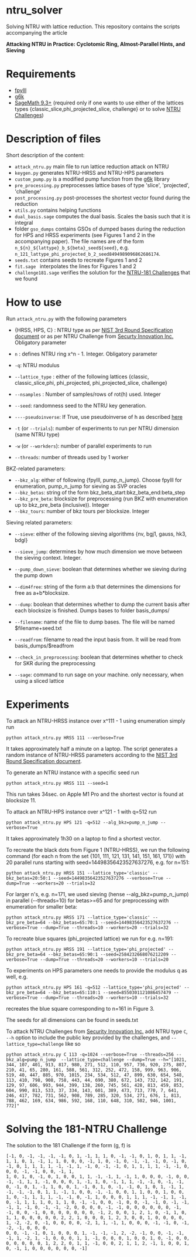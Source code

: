 # ntru_solver
Solving NTRU with lattice reduction.
This repository contains the scripts accompanying the article

**Attacking NTRU in Practice: Cyclotomic Ring, Almost-Parallel Hints, and Sieving**


# Requirements

* [fpylll](https://github.com/fplll/fpylll)
* [g6k](https://github.com/fplll/g6k)
* [SageMath 9.3+](https://www.sagemath.org/) (required only if one wants to use either of the lattices types {classic_slice,phi_projected_slice, challenge} or to solve [NTRU Challenges](https://web.archive.org/web/20160310141551/https://www.securityinnovation.com/uploads/ntru-challenge-parameter-sets-and-public-keys-new.pdf))


# Description of files
Short description of the content:
* `attack_ntru.py` main file to run lattice reduction attack on NTRU
* `keygen.py` generates NTRU-HRSS and NTRU-HPS parameters
* `custom_pump.py` is a modified pump function from the  [g6k](https://github.com/fplll/g6k) library
* `pre_processing.py` preprocesses lattice bases of type 'slice', 'projected', 'challenge'
* `post_processing.py` post-processes the shortest vector found during the reduction
* `utils.py` contains helping functions
* `dual_basis.sage` computes the dual basis. Scales the basis such that it is integral
* folder `gso_dumps` contains GSOs of dumped bases during the reduction for HPS and HRSS experiments (see Figures 1 and 2 in the accompanying paper). The file names are of the form
`n_${n}_${lattype}_b_${beta}_seed${seed}`, e.g. `n_121_lattype_phi_projected_b_2_seed8494989096862686174`.
* `seeds.txt` contains seeds to recreate Figures 1 and 2
* `fit.sage ` interpolates the lines for Figures 1 and 2
* `challenge181.sage` verifies the solution for the [NTRU-181 Challenges](https://web.archive.org/web/20160310141551/https://www.securityinnovation.com/uploads/ntru-challenge-parameter-sets-and-public-keys-new.pdf) that we found


# How to use

Run `attack_ntru.py` with the following parameters

* {HRSS, HPS, C} : NTRU type as per [NIST 3rd Round Specification document](https://ntru.org/f/ntru-20190330.pdf) or as per NTRU Challenge from [Securty Innovation Inc.](https://web.archive.org/web/20160310141551/https://www.securityinnovation.com/uploads/ntru-challenge-parameter-sets-and-public-keys-new.pdf) Obligatory parameter
* `n` : defines NTRU ring x^n - 1. Integer. Obligatory parameter
* `-q`: NTRU modulus
* `--lattice_type` :  either of the following lattices {classic, classic_slice,phi, phi_projected, phi_projected_slice, challenge}
* `--nsamples` : Number of samples/rows of rot(h) used. Integer
* `--seed`: randomness seed to the NTRU key generation.
* `----pseudoinverse`: If True, use pseudoinverse of h as described [here](https://csrc.nist.gov/CSRC/media/Events/third-pqc-standardization-conference/documents/accepted-papers/nguyen-boosting-hybridboost-pqc2021.pdf)

* `-t` (or `--trials`): number of experiments to run per NTRU dimension (same NTRU type)
* `-w` (or `--workders`): number of parallel experiments to run
* `--threads`: number of threads used by 1 worker

BKZ-related parameters:

* `--bkz_alg`: either of following {fpylll, pump_n_jump}. Choose fpylll for enumeration, pump_n_jump for sieving as SVP oracles
* `--bkz_betas`: string of the form bkz_beta_start:bkz_beta_end:beta_step
* `--bkz_pre_beta`: blocksize for preprocessing (run BKZ with enumeration up to bkz_pre_beta (inclusive)). Integer
* `--bkz_tours`: number of bkz tours per blocksize. Integer


Sieving related parameters:

* `--sieve`: either of the following sieving algorithms {nv, bgj1, gauss, hk3, bdgl}
* `--sieve_jump`: determines by how much dimension we move between the sieving context. Integer.
* `--pump_down_sieve`: boolean that determines whether we sieving during the pump down
* `--dim4free`: string of the form a:b that determines the dimensions for free as a+b*blocksize.

* `--dump`: boolean that determines whether to dump the current basis after each blocksize is finished. Dumps bases to folder basis_dumps/
* `--filename`: name of the file to dump bases. The file will be named $filename+seed.txt
* `--readfrom`: filename to read the input basis from. It will be read from basis_dumps/$readfrom

* `--check_in_preprocessing`: boolean that determines whether to check for SKR during the preprocessing
* `--sage`: command to run sage on your machine. only necessary, when using a sliced lattice


# Experiments

To attack an NTRU-HRSS instance over x^111 - 1 using enumeration simply run
```
python attack_ntru.py HRSS 111 --verbose=True
```

It takes approximately half a minute on a laptop.
The script generates a random instance of NTRU-HRSS parameters according to the [NIST 3rd Round Specification document](https://ntru.org/f/ntru-20190330.pdf).

To generate an NTRU instance with a specific seed run

```
python attack_ntru.py HRSS 111 --seed=1
```

This run takes 34sec. on Apple M1 Pro and the shortest vector is found at blocksize 11.


To attack an NTRU-HPS instance over x^121 - 1 with q=512 run
```
python attack_ntru.py HPS 121 -q=512 --alg_bkz=pump_n_jump --verbose=True
```
It takes approximately 1h30 on a laptop to find a shortest vector.

To recreate the black dots from Figure 1 (NTRU-HRSS), we run the following command (for each n from the set {101, 111, 121, 131, 141, 151, 161, 171}) with 20 parallel runs starting with seed=14498356423527637276, e.g. for n=151:
```
python attack_ntru.py HRSS 151 --lattice_type='classic' --bkz_betas=20:50:1 --seed=14498356423527637276 --verbose=True --dump=True --workers=20 --trials=32
```

For larger n's, e.g. n=171, we used sieving (hense --alg_bkz=pump_n_jump) in parallel (--threads=10) for betas>=65 and for preprocessing with enumeration for smaller beta:
```
python attack_ntru.py HRSS 171 --lattice_type='classic' --bkz_pre_beta=64 --bkz_betas=65:70:1 --seed=14498356423527637276 --verbose=True --dump=True --threads=10 --workers=20 --trials=32
```

To recreate blue squares (phi_projected lattice) we run for e.g. n=191:
```
python attack_ntru.py HRSS 191 --lattice_type='phi_projected' --bkz_pre_beta=64 --bkz_betas=65:90:1 --seed=2584232668076212209 --verbose=True --dump=True --threads=20 --workers=10 --trials=20
```

To experiments on HPS parameters one needs to provide the modulus q as well, e.g.
```
python attack_ntru.py HPS 161 -q=512 --lattice_type='phi_projected' --bkz_pre_beta=64 --bkz_betas=65:110:1 --seed=8550301121086457479 --verbose=True --dump=True --threads=20 --workers=10 --trials=32
```
recreates the blue square corresponding to n=161 in Figure 3.

The seeds for all dimensions can be found in seeds.txt

To attack NTRU Challenges from [Security Innovation Inc.](https://web.archive.org/web/20160310141551/https://www.securityinnovation.com/uploads/ntru-challenge-parameter-sets-and-public-keys-new.pdf) add NTRU type `C`, `--h` option to include the public key provided by the challenges, and `--lattice_type=challenge` like so
```
python attack_ntru.py C 113 -q=1024 --verbose=True --threads=256 --bkz_alg=pump_n_jump  --lattice_type=challenge --dump=True --h="[1021, 344, 107, 401, 913, 817, 980, 271, 512, 110, 957, 736, 920, 275, 807, 210, 41, 65, 280, 161, 588, 561, 312, 252, 472, 158, 999, 963, 906, 519, 40, 447, 885, 970, 1015, 234, 534, 512, 47, 899, 630, 654, 548, 113, 410, 798, 908, 758, 443, 44, 690, 380, 672, 143, 732, 142, 191, 129, 97, 606, 993, 944, 399, 138, 260, 745, 561, 428, 813, 459, 853, 604, 990, 813, 533, 37, 334, 143, 601, 389, 473, 713, 770, 7, 641, 246, 417, 782, 731, 562, 908, 789, 285, 320, 534, 271, 676, 1, 813, 788, 462, 169, 634, 986, 592, 168, 110, 648, 310, 502, 946, 1001, 772]"
```

# Solving the 181-NTRU Challenge


The solution to the 181 Challenge if the form (g, f) is
```
[-1, 0, -1, -1, -1, -1, 0, 1, -1, 1, 1, 0, -1, -1, 0, 1, 0, 1, 1, -1, 1, 1, 0, 1, -1, 1, 1, 0, 0, 0, -1, 1, 0, -1, 0, -1, -1, -1, 0, -1, 0, -1, 0, 1, 1, 1, 1, -1, -1, 1, -1, 0, -1, -1, 0, 1, 1, 1, 1, -1, -1, 0, 0, 0, -1, -1, 0, 0, -1, 1,
1, 0, 1, 0, -1, 0, 1, 0, 0, 1, 1, -1, -1, 1, -1, 1, 0, 0, 0, -1, 0, 0, -1, -1, 1, 1, -1, 0, 0, 0, 1, -1, 1, 0, -1, 1, 1, -1, -1, 0, -1, -1, 0, -1, 0, 1, -1, 1, 0, 0, 1, -1, 0, 1, 0, -1, -1, 0, 1, 0, 1, -1, 1, -1, -1, -1, 0, 1, 1, -1, 1, 0, 0, -1, -1, 0, 0, 1, 1, 0, 0, 1, 0, 0, 1, 0, -1, 1, 1, 1, -1, -1, 0, -1, 1, 0, 0, 0, 1, 1, 1, -1, -1, 1, -1, 0, -1, 1, 1, 1, 0, 1, 1, 0, -1, -1, 0, 0, -1, 0, 0, -1, -1, 0, -1, -1, -1, 1, -1, 0, -1, -1, -2, 0, 0, 0, 0, -1, -1, 0, 0, 0, 0, 0, 0, -1, -1, 0, 0, -1, 0, 0, 0, 0, 0, 0, 0, -1, 2, 0, 0, 1, 2, 1, 0, -1, 1, 0, 1, 1, 0, 0, 0, 0, 0, 2, 2, 1, 0, 0, 0, 1, 2, 3, 0, 0, 1, 0, 0, 0, 0, 1, -2, -2, 0, -1, 0, 0, 0, 0, -2, 1, 1, -1, 1, 0, 0, 0, -1, -1, 0, -1, -2, -1, 0, 0, 0,
0, 0, -1, -1, 0, 1, 0, 0, 0, 1, -1, -1, -1, 2, -2, -1, 0, 0, -1, -1, -1, 1, -2, 1, -1, 0, 0, 0, 1, 1, -1, 0, 0, 0, 1, 0, 0, 1, 0, -1, 0, 0, 0, 0, 0, 0, 0, 1, 2, 2, 0, 1, 1, -1, 0, 0, 2, 1, 1, 2, -1, 1, 0, 0, 1, 0, -1, 1, 0, 0, 0, 0, 0, 0, -1]
```
